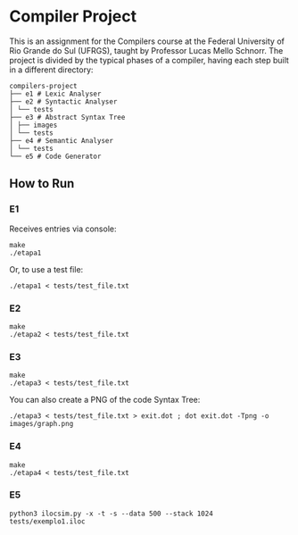 # Compiler Project

This is an assignment for the Compilers course at the Federal University of Rio Grande do Sul (UFRGS), taught by Professor Lucas Mello Schnorr. The project is divided by the typical phases of a compiler, having each step built in a different directory:

```
compilers-project
├── e1 # Lexic Analyser
├── e2 # Syntactic Analyser
│ └── tests
├── e3 # Abstract Syntax Tree
│ ├── images
│ └── tests
├── e4 # Semantic Analyser
│ └── tests
└── e5 # Code Generator
```

## How to Run

### E1

Receives entries via console:

```console
make
./etapa1
```

Or, to use a test file:

```console
./etapa1 < tests/test_file.txt
```

### E2

```console
make
./etapa2 < tests/test_file.txt
```

### E3

```console
make
./etapa3 < tests/test_file.txt
```

You can also create a PNG of the code Syntax Tree:

```console
./etapa3 < tests/test_file.txt > exit.dot ; dot exit.dot -Tpng -o images/graph.png
```

### E4

```console
make
./etapa4 < tests/test_file.txt
```

### E5

```
python3 ilocsim.py -x -t -s --data 500 --stack 1024 tests/exemplo1.iloc
```
